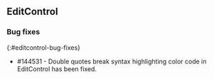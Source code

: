 ##  EditControl

### Bug fixes
{:#editcontrol-bug-fixes}

* \#144531 - Double quotes break syntax highlighting color code in EditControl has been fixed.
